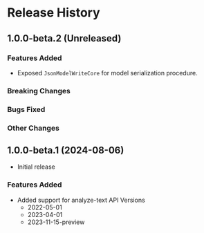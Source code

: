 # Release History

## 1.0.0-beta.2 (Unreleased)

### Features Added

- Exposed `JsonModelWriteCore` for model serialization procedure.

### Breaking Changes

### Bugs Fixed

### Other Changes

## 1.0.0-beta.1 (2024-08-06)

- Initial release

### Features Added

- Added support for analyze-text API Versions
  - 2022-05-01
  - 2023-04-01
  - 2023-11-15-preview
